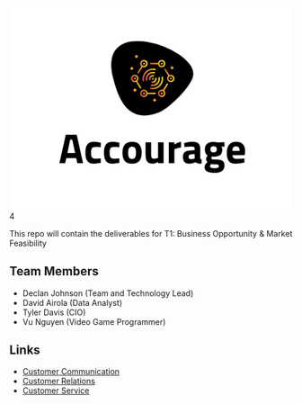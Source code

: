![logo](https://github.com/Accourage/kick-off/raw/master/logo_b.png)4

This repo will contain the deliverables for T1: Business Opportunity &amp; Market Feasibility

## Team Members
- Declan Johnson (Team and Technology Lead)
- David Airola (Data Analyst)
- Tyler Davis (CIO)
- Vu Nguyen (Video Game Programmer)

## Links
- [Customer Communication](CUST_COMMS.md)
- [Customer Relations](CUST_RELATIONS.md)
- [Customer Service](CUST_SERVICE.md)

